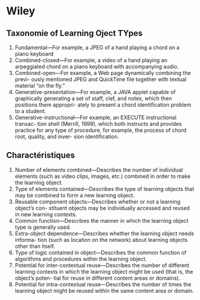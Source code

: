 

# Wiley
## Taxonomie of Learning Oject TYpes

1. Fundamental—For example, a JPEG of a hand playing a chord on a piano keyboard
1. Combined-closed—For example, a video of a hand playing an arpeggiated chord on a piano keyboard with accompanying audio.
1. Combined-open—For example, a Web page dynamically combining the previ- ously mentioned JPEG and QuickTime file together with textual material “on the fly.”
1. Generative-presentation—For example, a JAVA applet capable of graphically generating a set of staff, clef, and notes, which then positions them appropri- ately to present a chord identification problem to a student.
1. Generative-instructional—For example, an EXECUTE instructional transac- tion shell (Merrill, 1999), which both instructs and provides practice for any type of procedure, for example, the process of chord root, quality, and inver- sion identification.

## Charactéristiques

1. Number of elements combined—Describes the number of individual elements (such as video clips, images, etc.) combined in order to make the learning object.
1. Type of elements contained—Describes the type of learning objects that may be combined to form a new learning object.
1. Reusable component objects—Describes whether or not a learning object’s con- stituent objects may be individually accessed and reused in new learning contexts.
1. Common function—Describes the manner in which the learning object type is generally used.
1. Extra-object dependence—Describes whether the learning object needs informa- tion (such as location on the network) about learning objects other than itself.
1. Type of logic contained in object—Describes the common function of algorithms and procedures within the learning object.
1. Potential for inter-contextual reuse—Describes the number of different learning contexts in which the learning object might be used (that is, the object’s poten- tial for reuse in different content areas or domains).
1. Potential for intra-contextual reuse—Describes the number of times the learning object might be reused within the same content area or domain.
